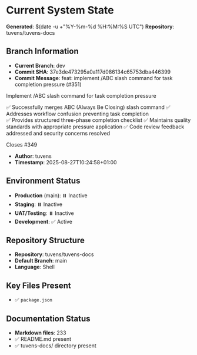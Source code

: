 # Current System State
**Generated**: $(date -u +"%Y-%m-%d %H:%M:%S UTC")
**Repository**: tuvens/tuvens-docs

## Branch Information
- **Current Branch**: dev
- **Commit SHA**: 37e3de473295a0a117d086134c65753dba446399
- **Commit Message**: feat: implement /ABC slash command for task completion pressure (#351)

Implement /ABC slash command for task completion pressure

✅ Successfully merges ABC (Always Be Closing) slash command
✅ Addresses workflow confusion preventing task completion  
✅ Provides structured three-phase completion checklist
✅ Maintains quality standards with appropriate pressure application
✅ Code review feedback addressed and security concerns resolved

Closes #349
- **Author**: tuvens
- **Timestamp**: 2025-08-27T10:24:58+01:00

## Environment Status
- **Production** (main): ⏸️ Inactive
- **Staging**: ⏸️ Inactive
- **UAT/Testing**: ⏸️ Inactive
- **Development**: ✅ Active

## Repository Structure
- **Repository**: tuvens/tuvens-docs
- **Default Branch**: main
- **Language**: Shell

## Key Files Present
- ✅ `package.json`

## Documentation Status
- **Markdown files**: 233
- ✅ README.md present
- ✅ tuvens-docs/ directory present
